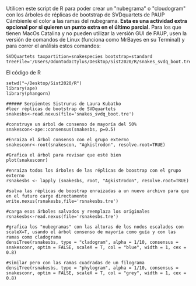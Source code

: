 Utilicen este script de R para poder crear un "nubegrama" o "cloudogram" con los árboles de réplicas de bootstrap de SVDquartets de PAUP
Cámbienle el color a las ramas del nubegrama. **Esta es una actividad extra opcional por si quieren un punto extra en el último parcial.**
Para los que tienen MacOs Catalina y no pueden utilizar la versión GUI de PAUP, usen la versión de comandos de Linux (funciona como MrBayes en su Terminal) y para correr el análisis estos comandos:
```
SVDQuartets taxpartition=snakespecies bootstrap=standard treeFile='/Users/Odontodactylus/Desktop/Sist2020/R/snakes_svdq_boot.tre';
```

El código de R

```
setwd("~/Desktop/Sist2020/R")
library(ape)
library(phangorn)

###### Serpientes Sistrurus de Laura Kubatko
#leer réplicas de bootstrap de SVDquartets
snakesbs<-read.nexus(file='snakes_svdq_boot.tre')

#construye un árbol de consenso de mayoría del 50%
snakescon<-ape::consensus(snakesbs, p=0.5)

#Enraiza el árbol consenso con el grupo externo 
snakesconr<-root(snakescon, "Agkistrodon", resolve.root=TRUE)

#Grafica el árbol para revisar que esté bien
plot(snakesconr)

#enraiza todos los árboles de las réplicas de boostrap con el grupo externo
rsnakesbs <- lapply (snakesbs, root, "Agkistrodon", resolve.root=TRUE)

#salva las réplicas de boostrap enraizadas a un nuevo archivo para que en el futuro carge directamente
write.nexus(rsnakesbs,file='rsnakesbs.tre')

#carga esos árboles salvados y reemplaza los originales
rsnakesbs<-read.nexus(file='rsnakesbs.tre')

#grafica los "nubegramas" con las alturas de los nodos escalados con scaleX=T, usando el árbol consenso de mayoría como guía y con las ramas como cladograma
densiTree(rsnakesbs, type = "cladogram", alpha = 1/10, consensus = snakesconr, optim = FALSE, scaleX = T, col = "blue", width = 1, cex = 0.8)

#similar pero con las ramas cuadradas de un filograma
densiTree(rsnakesbs, type = "phylogram", alpha = 1/10, consensus = snakesconr, optim = FALSE, scaleX = T, col = "grey", width = 1, cex = 0.8)
```


